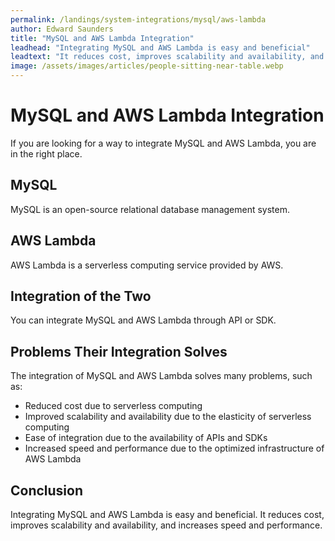 ```yaml
---
permalink: /landings/system-integrations/mysql/aws-lambda
author: Edward Saunders
title: "MySQL and AWS Lambda Integration"
leadhead: "Integrating MySQL and AWS Lambda is easy and beneficial"
leadtext: "It reduces cost, improves scalability and availability, and increases speed and performance."
image: /assets/images/articles/people-sitting-near-table.webp
---
```

<div class="arttext">    <h1>MySQL and AWS Lambda Integration</h1>
    <p>If you are looking for a way to integrate MySQL and AWS Lambda, you are in the right place.</p>
    <h2>MySQL</h2>
    <p>MySQL is an open-source relational database management system.</p>
    <h2>AWS Lambda</h2>
    <p>AWS Lambda is a serverless computing service provided by AWS.</p>
    <h2>Integration of the Two</h2>
    <p>You can integrate MySQL and AWS Lambda through API or SDK.</p>
    <h2>Problems Their Integration Solves</h2>
    <p>The integration of MySQL and AWS Lambda solves many problems, such as:</p>
    <ul>
      <li>Reduced cost due to serverless computing</li>
      <li>Improved scalability and availability due to the elasticity of serverless computing</li>
      <li>Ease of integration due to the availability of APIs and SDKs</li>
      <li>Increased speed and performance due to the optimized infrastructure of AWS Lambda</li>
    </ul>
    <h2>Conclusion</h2>
    <p>Integrating MySQL and AWS Lambda is easy and beneficial. It reduces cost, improves scalability and availability, and increases speed and performance.</p>
</div>